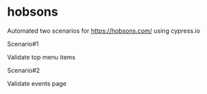 # hobsons

Automated two scenarios for https://hobsons.com/ using cypress.io

Scenario#1

Validate top menu items

Scenario#2

Validate events page
